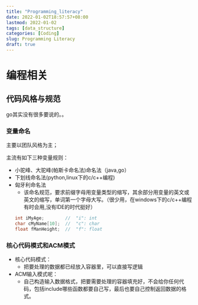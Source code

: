 ```yaml
---
title: "Programming_literacy"
date: 2022-01-02T18:57:57+08:00
lastmod: 2022-01-02
tags: [data_structure]
categories: [Coding]
slug: Programming Literacy
draft: true
---
```

# 编程相关
## 代码风格与规范
go其实没有很多要说的。。
### 变量命名
主要以团队风格为主；

主流有如下三种变量规则：
- 小驼峰、大驼峰(帕斯卡命名法)命名法（java,go）
- 下划线命名法(python,linux下的c/c++编程)
- 匈牙利命名法
    - 该命名规范，要求前缀字母用变量类型的缩写，其余部分用变量的英文或英文的缩写，单词第一个字母大写。（很少用，在windows下的c/c++编程有时会用,没有IDE的时代挺好）
    ```c
    int iMyAge;        //  "i": int
    char cMyName[10];  //  "c": char
    float fManHeight;  //  "f": float
    ```
### 核心代码模式和ACM模式
- 核心代码模式：
    - 把要处理的数据都已经放入容器里，可以直接写逻辑
- ACM输入模式呢：
    - 自己构造输入数据格式，把要需要处理的容器填充好，不会给你任何代码，包括include哪些函数都要自己写，最后也要自己控制返回数据的格式。
